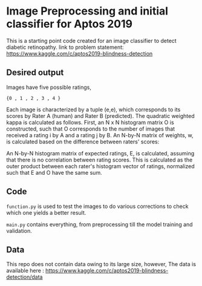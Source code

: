 # Image Preprocessing and initial classifier for Aptos 2019 

This is a starting point code created for an image classifier to detect diabetic retinopathy.
link to problem statement: https://www.kaggle.com/c/aptos2019-blindness-detection 

## Desired output 

Images have five possible ratings, 

    {0 , 1 , 2 , 3 , 4 }

Each image is characterized by a tuple (e,e), which corresponds to its scores by Rater A (human) and Rater B (predicted).  The quadratic weighted kappa is calculated as follows. First, an N x N histogram matrix O is constructed, such that O corresponds to the number of images that received a rating i by A and a rating j by B. An N-by-N matrix of weights, w, is calculated based on the difference between raters' scores:

An N-by-N histogram matrix of expected ratings, E, is calculated, assuming that there is no correlation between rating scores.  This is calculated as the outer product between each rater's histogram vector of ratings, normalized such that E and O have the same sum.

## Code

`function.py` is used to test the images to do various corrections to check which one yields a better result.

`main.py` contains everything, from preprocessing till the model training and validation.

## Data
This repo does not contain data owing to its large size, however, The data is available here : https://www.kaggle.com/c/aptos2019-blindness-detection/data
